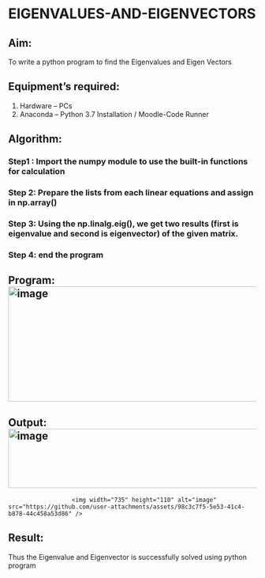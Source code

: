 # EIGENVALUES-AND-EIGENVECTORS
## Aim:
To write a python program to find the Eigenvalues and Eigen Vectors
## Equipment’s required:
1. 	Hardware – PCs
2. 	Anaconda – Python 3.7 Installation / Moodle-Code Runner
## Algorithm:
### Step1 : Import the numpy module to use the built-in functions for calculation
### Step 2: Prepare the lists from each linear equations and assign in np.array()
### Step 3: Using the np.linalg.eig(),  we get two results (first is eigenvalue and second is eigenvector) of the given matrix.
### Step 4: end the program

## Program:<img width="718" height="233" alt="image" src="https://github.com/user-attachments/assets/51ae4181-b045-40c7-985d-16e077163a89" />


## Output:<img width="725" height="120" alt="image" src="https://github.com/user-attachments/assets/1b82e8c3-f805-40e2-b485-350bc9abaf08" />
                      <img width="735" height="110" alt="image" src="https://github.com/user-attachments/assets/98c3c7f5-5e53-41c4-b878-44c458a53d86" />


## Result:
Thus the Eigenvalue and Eigenvector is successfully solved using python program
